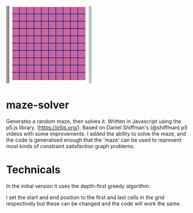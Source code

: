 ![alt tag](https://raw.githubusercontent.com/plasticruler/maze-solver/master/maze-create-solve.gif)

# maze-solver
Generates a random maze, then solves it. Written in Javascript using the p5.js library. (https://p5js.org/). Based on Daniel Shiffman's (@shiffman) p5 videos with some improvements. I added the ability to solve the maze, and the code is generalised enough that the 'maze' can be used to represent most kinds of constraint satisfaction graph problems.

# Technicals
In the initial version it uses the depth-first greedy algorithm.

I set the start and end position to the first and last cells in the grid respectively but these can be changed and the code will work the same.


